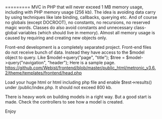
=========
MVC in PHP that will never exceed 1 MB memory usage, including with PHP memory usage (256 kb).
The idea is avoiding data carry by using techniques like late binding, callbacks, querying etc. 
And of course no globals (except DOCROOT), no constants, no recursions, no reserved magic words.
Classes do also avoid constants and unnecessary class-global variables (which should live in memory).
Almost all memory usage is caused by requiring and creating new objects only.

Front-end development is a completely separated project. Front-end files do not receive bunch of data. 
Instead they have access to the $model object to query.
Like 
$model->query("page", "title");
$tree = $model->query("navigation", "header");
Here is a sample page.
https://github.com/Webist/frontend/blob/master/public_html/metronic_v3.6.2/theme/templates/frontend/head.php

Load your huge html or html including php file and enable $test->results() under /public/index.php. 
It should not exceed 800 kb. 

There is heavy work on building models in a right way. But a good start is made. 
Check the controllers to see how a model is created.

Enjoy

